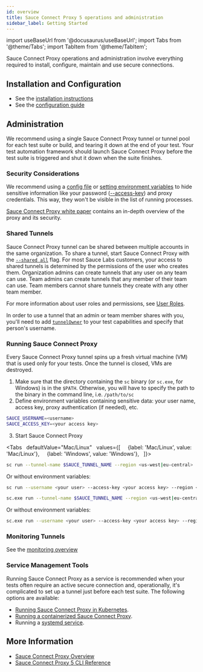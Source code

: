 ```yaml
---
id: overview
title: Sauce Connect Proxy 5 operations and administration
sidebar_label: Getting Started
---
```


import useBaseUrl from '@docusaurus/useBaseUrl';
import Tabs from '@theme/Tabs';
import TabItem from '@theme/TabItem';

Sauce Connect Proxy operations and administration involve everything required to install, configure, maintain and use secure connections.

## Installation and Configuration

- See the [installation instructions](/secure-connections/sauce-connect-5/installation/)
- See the [configuration guide](/secure-connections/sauce-connect-5/operation/configuration/)

## Administration

We recommend using a single Sauce Connect Proxy tunnel or tunnel pool for each test suite or build, and tearing it down at the end of your test. Your test automation framework should launch Sauce Connect Proxy before the test suite is triggered and shut it down when the suite finishes.

### Security Considerations

We recommend using a [config file](/secure-connections/sauce-connect-5/operation/configuration/#config-file) or [setting environment variables](/secure-connections/sauce-connect-5/operation/configuration/#environment-variables/) to hide sensitive information like your password ([--access-key](/dev/cli/sauce-connect-5/run/#--access-key)) and proxy credentials. This way, they won't be visible in the list of running processes.

[Sauce Connect Proxy white paper](https://saucelabs.com/resources/white-papers/sauce-connect-proxy-security-overview) contains an in-depth overview of the proxy and its security.

### Shared Tunnels

Sauce Connect Proxy tunnel can be shared between multiple accounts in the same organization. To share a tunnel, start Sauce Connect Proxy with the [`--shared all`](/dev/cli/sauce-connect-5/run/#--shared) flag.
For most Sauce Labs customers, your access to shared tunnels is determined by the permissions of the user who creates them.
Organization admins can create tunnels that any user on any team can use.
Team admins can create tunnels that any member of their team can use. Team members cannot share tunnels they create with any other team member.

For more information about user roles and permissions, see [User Roles](/basics/acct-team-mgmt/managing-user-info).

In order to use a tunnel that an admin or team member shares with you, you'll need to add [`tunnelOwner`](https://docs.saucelabs.com/dev/test-configuration-options/#tunnelowner) to your test capabilities and specify that person's username.

### Running Sauce Connect Proxy

Every Sauce Connect Proxy tunnel spins up a fresh virtual machine (VM) that is used only for your tests. Once the tunnel is closed, VMs are destroyed.

1. Make sure that the directory containing the `sc` binary (or `sc.exe`, for Windows) is in the `$PATH`. Otherwise, you will have to specify the path to the binary in the command line, i.e. `/path/to/sc`
2. Define environment variables containing sensitive data: your user name, access key, proxy authentication (if needed), etc.

```bash
SAUCE_USERNAME=<username>
SAUCE_ACCESS_KEY=<your access key>
```

3. Start Sauce Connect Proxy

<Tabs
  defaultValue="Mac/Linux"
  values={[
    {label: 'Mac/Linux', value: 'Mac/Linux'},
    {label: 'Windows', value: 'Windows'},
  ]}>

  <TabItem value="Mac/Linux">

```bash
sc run --tunnel-name $SAUCE_TUNNEL_NAME --region <us-west|eu-central>
```

Or without environment variables:

```bash
sc run --username <your user> --access-key <your access key> --region <us-west|eu-central> --tunnel-name $SAUCE_TUNNEL_NAME
```

  </TabItem>
  <TabItem value="Windows">

```bash
sc.exe run --tunnel-name $SAUCE_TUNNEL_NAME --region <us-west|eu-central>
```

Or without environment variables:

```bash
sc.exe run --username <your user> --access-key <your access key> --region <us-west|eu-central> --tunnel-name $SAUCE_TUNNEL_NAME
```

  </TabItem>
  </Tabs>

### Monitoring Tunnels

See the [monitoring overview](/secure-connections/sauce-connect-5/operation/monitoring)

### Service Management Tools

Running Sauce Connect Proxy as a service is recommended when your tests often require an active secure connection and, operationally, it's complicated to set up a tunnel just before each test suite.
The following options are available:

- [Running Sauce Connect Proxy in Kubernetes](/secure-connections/sauce-connect-5/installation/kubernetes).
- [Running a containerized Sauce Connect Proxy](/secure-connections/sauce-connect/setup-configuration/docker/#running-the-sauce-connect-proxy-container-indefinitely-in-kubernetes).
- Running a [systemd service](/secure-connections/sauce-connect-5/installation/linux/).

## More Information

- [Sauce Connect Proxy Overview](/secure-connections/sauce-connect/)
- [Sauce Connect Proxy 5 CLI Reference](/dev/cli/sauce-connect-5/)

